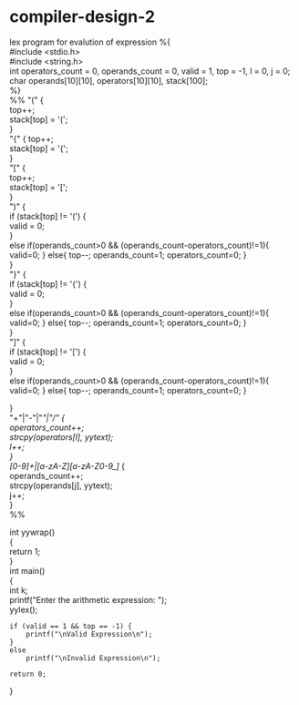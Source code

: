 # compiler-design-2
lex program for evalution of expression
%{  
#include <stdio.h>  
#include <string.h>  
    int operators_count = 0, operands_count = 0, valid = 1, top = -1, l = 0, j = 0;  
    char operands[10][10], operators[10][10], stack[100];  
%}  
%% 
"(" {  
    top++;  
    stack[top] = '(';  
}  
"{" { 
    top++;  
    stack[top] = '{';  
}  
"[" {  
    top++;  
    stack[top] = '[';  
}  
")" {  
    if (stack[top] != '(') {  
        valid = 0;      
    }  
    else if(operands_count>0 && (operands_count-operators_count)!=1){ 
        valid=0; 
    } 
    else{ 
        top--; 
        operands_count=1; 
        operators_count=0; 
    }  
}  
"}" {  
    if (stack[top] != '{') {  
        valid = 0;      
    }  
    else if(operands_count>0 && (operands_count-operators_count)!=1){ 
        valid=0; 
    } 
    else{ 
        top--; 
        operands_count=1; 
        operators_count=0; 
    }  
}  
"]" {  
    if (stack[top] != '[') {  
        valid = 0;  
    }  
    else if(operands_count>0 && (operands_count-operators_count)!=1){ 
        valid=0; 
    } 
    else{ 
        top--; 
        operands_count=1; 
        operators_count=0; 
    }  
          
}  
"+"|"-"|"*"|"/" {  
    operators_count++;  
    strcpy(operators[l], yytext);  
    l++;  
}  
[0-9]+|[a-zA-Z][a-zA-Z0-9_]* {  
    operands_count++;  
    strcpy(operands[j], yytext);  
    j++;  
}  
%%  
  
  
int yywrap()  
{  
    return 1;  
}  
int main()  
{  
    int k;  
    printf("Enter the arithmetic expression: ");  
    yylex();  
  
    if (valid == 1 && top == -1) {  
        printf("\nValid Expression\n");  
    }  
    else
        printf("\nInvalid Expression\n");  
  
    return 0; 
}  
